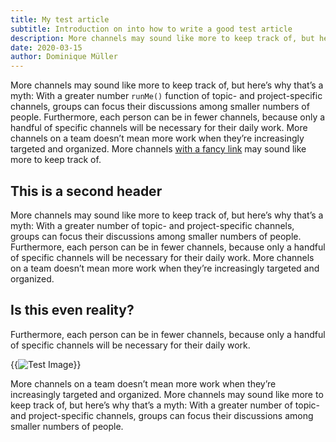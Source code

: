 ```yaml
---
title: My test article
subtitle: Introduction on into how to write a good test article
description: More channels may sound like more to keep track of, but here's why that's a myth; With a greater number of topic- and project-specific channels, groups can focus their discussions among smaller numbers of people.
date: 2020-03-15
author: Dominique Müller
---
```


More channels may sound like more to keep track of, but here’s why that’s a myth: With a greater number `runMe()` function of topic- and project-specific channels, groups can focus their discussions among smaller numbers of people. Furthermore, each person can be in fewer channels, because only a handful of specific channels will be necessary for their daily work. More channels on a team doesn’t mean more work when they’re increasingly targeted and organized. More channels [with a fancy link](https://www.google.com) may sound like more to keep track of.

## This is a second header

More channels may sound like more to keep track of, but here’s why that’s a myth: With a greater number of topic- and project-specific channels, groups can focus their discussions among smaller numbers of people. Furthermore, each person can be in fewer channels, because only a handful of specific channels will be necessary for their daily work. More channels on a team doesn’t mean more work when they’re increasingly targeted and organized.

## Is this even reality?

Furthermore, each person can be in fewer channels, because only a handful of specific channels will be necessary for their daily work.

{{<image src="./images/test-image.jpg" title="This is a test image" alt="Test Image">}}

More channels on a team doesn’t mean more work when they’re increasingly targeted and organized. More channels may sound like more to keep track of, but here’s why that’s a myth: With a greater number of topic- and project-specific channels, groups can focus their discussions among smaller numbers of people.
